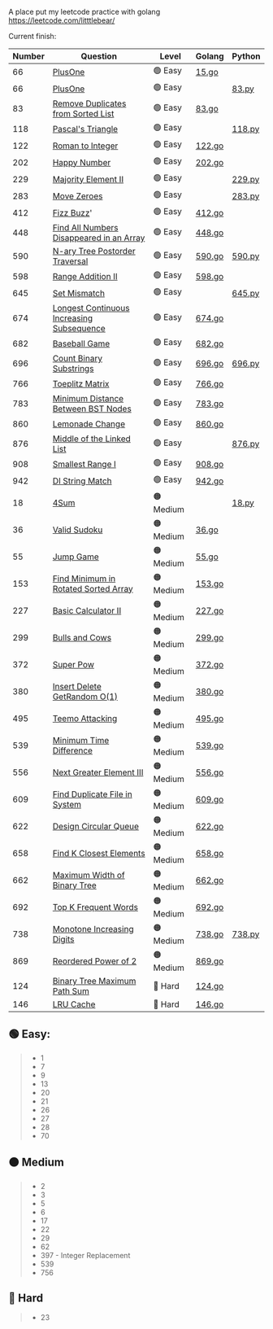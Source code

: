 A place put my leetcode practice with golang
https://leetcode.com/litttlebear/

Current finish:

|Number|Question|Level|Golang|Python|
|---|---|---|---|---|
|66|[PlusOne](https://leetcode.com/problems/3sum/)|🟢 Easy|[15.go](https://github.com/ji394vul3m6/go-leetcode-practice/blob/master/go/solutions/15.go)||
|66|[PlusOne](https://leetcode.com/problems/plus-one/)|🟢 Easy||[83.py](https://github.com/ji394vul3m6/go-leetcode-practice/blob/master/python/83.py)|
|83|[Remove Duplicates from Sorted List](https://leetcode.com/problems/remove-duplicates-from-sorted-list)|🟢 Easy|[83.go](https://github.com/ji394vul3m6/go-leetcode-practice/blob/master/go/solutions/83.go)||
|118|[Pascal's Triangle](https://leetcode.com/problems/pascals-triangle/)|🟢 Easy||[118.py](https://github.com/ji394vul3m6/go-leetcode-practice/blob/master/python/118.py)|
|122|[Roman to Integer](https://leetcode.com/problems/roman-to-integer/)|🟢 Easy|[122.go](https://github.com/ji394vul3m6/go-leetcode-practice/blob/master/go/solutions/122.go)||
|202|[Happy Number](https://leetcode.com/problems/happy-number/submissions/)|🟢 Easy|[202.go](https://github.com/ji394vul3m6/go-leetcode-practice/blob/master/go/solutions/202.go)||
|229|[Majority Element II](https://leetcode.com/problems/majority-element-ii/)|🟢 Easy||[229.py](https://github.com/ji394vul3m6/go-leetcode-practice/blob/master/python/229.py)|
|283|[Move Zeroes](https://leetcode.com/problems/move-zeroes/)|🟢 Easy||[283.py](https://github.com/ji394vul3m6/go-leetcode-practice/blob/master/python/283.py)|
|412|[Fizz Buzz](https://leetcode.com/problems/fizz-buzz/)'|🟢 Easy|[412.go](https://github.com/ji394vul3m6/go-leetcode-practice/blob/master/go/solutions/412.go)||
|448|[Find All Numbers Disappeared in an Array](https://leetcode.com/problems/find-all-numbers-disappeared-in-an-array/)|🟢 Easy|[448.go](https://github.com/ji394vul3m6/go-leetcode-practice/blob/master/go/solutions/448.go)||
|590|[N-ary Tree Postorder Traversal](https://leetcode.com/problems/n-ary-tree-postorder-traversal/)|🟢 Easy|[590.go](https://github.com/ji394vul3m6/go-leetcode-practice/blob/master/go/solutions/590.go)|[590.py](https://github.com/ji394vul3m6/go-leetcode-practice/blob/master/python/590.py)|
|598|[Range Addition II](https://leetcode.com/problems/range-addition-ii/)|🟢 Easy|[598.go](https://github.com/ji394vul3m6/go-leetcode-practice/blob/master/go/solutions/598.go)||
|645|[Set Mismatch](https://leetcode.com/problems/set-mismatch/)|🟢 Easy||[645.py](https://github.com/ji394vul3m6/go-leetcode-practice/blob/master/python/645.py)|
|674|[Longest Continuous Increasing Subsequence](https://leetcode.com/problems/longest-continuous-increasing-subsequence)|🟢 Easy|[674.go](https://github.com/ji394vul3m6/go-leetcode-practice/blob/master/go/solutions/674.go)||
|682|[Baseball Game](https://leetcode.com/problems/baseball-game/)|🟢 Easy|[682.go](https://github.com/ji394vul3m6/go-leetcode-practice/blob/master/go/solutions/682.go)||
|696|[Count Binary Substrings](https://leetcode.com/problems/count-binary-substrings/)|🟢 Easy|[696.go](https://github.com/ji394vul3m6/go-leetcode-practice/blob/master/go/solutions/696.go)|[696.py](https://github.com/ji394vul3m6/go-leetcode-practice/blob/master/python/696.py)|
|766|[Toeplitz Matrix](https://leetcode.com/problems/toeplitz-matrix/description/)|🟢 Easy|[766.go](https://github.com/ji394vul3m6/go-leetcode-practice/blob/master/go/solutions/766.go)||
|783|[Minimum Distance Between BST Nodes](https://leetcode.com/problems/minimum-distance-between-bst-nodes/description/)|🟢 Easy|[783.go](https://github.com/ji394vul3m6/go-leetcode-practice/blob/master/go/solutions/783.go)||
|860|[Lemonade Change](https://leetcode.com/problems/lemonade-change/)|🟢 Easy|[860.go](https://github.com/ji394vul3m6/go-leetcode-practice/blob/master/go/solutions/860.go)||
|876|[Middle of the Linked List](https://leetcode.com/problems/middle-of-the-linked-list/)|🟢 Easy||[876.py](https://github.com/ji394vul3m6/go-leetcode-practice/blob/master/python/876.py)|
|908|[Smallest Range I](https://leetcode.com/problems/smallest-range-i/)|🟢 Easy|[908.go](https://github.com/ji394vul3m6/go-leetcode-practice/blob/master/go/solutions/908.go)||
|942|[DI String Match](https://leetcode.com/problems/di-string-match/)|🟢 Easy|[942.go](https://github.com/ji394vul3m6/go-leetcode-practice/blob/master/go/solutions/942.go)||
|18|[4Sum](https://leetcode.com/problems/4sum/)|🟠 Medium||[18.py](https://github.com/ji394vul3m6/go-leetcode-practice/blob/master/python/18.py)|
|36|[Valid Sudoku](https://leetcode.com/problems/valid-sudoku/)|🟠 Medium|[36.go](https://github.com/ji394vul3m6/go-leetcode-practice/blob/master/go/solutions/36.go)||
|55|[Jump Game](https://leetcode.com/problems/jump-game)|🟠 Medium|[55.go](https://github.com/ji394vul3m6/go-leetcode-practice/blob/master/go/solutions/55.go)||
|153|[Find Minimum in Rotated Sorted Array](https://leetcode.com/problems/find-minimum-in-rotated-sorted-array/)|🟠 Medium|[153.go](https://github.com/ji394vul3m6/go-leetcode-practice/blob/master/go/solutions/153.go)||
|227|[Basic Calculator II](https://leetcode.com/problems/basic-calculator-ii/description/)|🟠 Medium|[227.go](https://github.com/ji394vul3m6/go-leetcode-practice/blob/master/go/solutions/227.go)||
|299|[Bulls and Cows](https://leetcode.com/problems/bulls-and-cows/description/)|🟠 Medium|[299.go](https://github.com/ji394vul3m6/go-leetcode-practice/blob/master/go/solutions/299.go)||
|372|[Super Pow](https://leetcode.com/problems/super-pow/)|🟠 Medium|[372.go](https://github.com/ji394vul3m6/go-leetcode-practice/blob/master/go/solutions/372.go)||
|380|[Insert Delete GetRandom O(1)](https://leetcode.com/problems/insert-delete-getrandom-o1/)|🟠 Medium|[380.go](https://github.com/ji394vul3m6/go-leetcode-practice/blob/master/go/solutions/380.go)||
|495|[Teemo Attacking](https://leetcode.com/problems/teemo-attacking/description/)|🟠 Medium|[495.go](https://github.com/ji394vul3m6/go-leetcode-practice/blob/master/go/solutions/495.go)||
|539|[Minimum Time Difference](https://leetcode.com/problems/minimum-time-difference/)|🟠 Medium|[539.go](https://github.com/ji394vul3m6/go-leetcode-practice/blob/master/go/solutions/539.go)||
|556|[Next Greater Element III](https://leetcode.com/problems/next-greater-element-iii/description/)|🟠 Medium|[556.go](https://github.com/ji394vul3m6/go-leetcode-practice/blob/master/go/solutions/556.go)||
|609|[Find Duplicate File in System](https://leetcode.com/problems/find-duplicate-file-in-system/)|🟠 Medium|[609.go](https://github.com/ji394vul3m6/go-leetcode-practice/blob/master/go/solutions/609.go)||
|622|[Design Circular Queue](https://leetcode.com/problems/design-circular-queue/)|🟠 Medium|[622.go](https://github.com/ji394vul3m6/go-leetcode-practice/blob/master/go/solutions/622.go)||
|658|[Find K Closest Elements](https://leetcode.com/problems/find-k-closest-elements)|🟠 Medium|[658.go](https://github.com/ji394vul3m6/go-leetcode-practice/blob/master/go/solutions/658.go)||
|662|[Maximum Width of Binary Tree](https://leetcode.com/problems/maximum-width-of-binary-tree/description/)|🟠 Medium|[662.go](https://github.com/ji394vul3m6/go-leetcode-practice/blob/master/go/solutions/662.go)||
|692|[Top K Frequent Words](https://leetcode.com/problems/top-k-frequent-words/description/)|🟠 Medium|[692.go](https://github.com/ji394vul3m6/go-leetcode-practice/blob/master/go/solutions/692.go)||
|738|[Monotone Increasing Digits](https://leetcode.com/problems/monotone-increasing-digits/)|🟠 Medium|[738.go](https://github.com/ji394vul3m6/go-leetcode-practice/blob/master/go/solutions/738.go)|[738.py](https://github.com/ji394vul3m6/go-leetcode-practice/blob/master/python/738.py)|
|869|[Reordered Power of 2](https://leetcode.com/problems/reordered-power-of-2)|🟠 Medium|[869.go](https://github.com/ji394vul3m6/go-leetcode-practice/blob/master/go/solutions/869.go)||
|124|[Binary Tree Maximum Path Sum](https://leetcode.com/problems/binary-tree-maximum-path-sum)|🔴 Hard|[124.go](https://github.com/ji394vul3m6/go-leetcode-practice/blob/master/go/solutions/124.go)||
|146|[LRU Cache](https://leetcode.com/problems/lru-cache)|🔴 Hard|[146.go](https://github.com/ji394vul3m6/go-leetcode-practice/blob/master/go/solutions/146.go)|| 

🟢 Easy:
---------------
> * 1
> * 7
> * 9
> * 13 
> * 20
> * 21
> * 26
> * 27
> * 28
> * 70

🟠 Medium
---------------
> * 2
> * 3
> * 5
> * 6
> * 17
> * 22
> * 29
> * 62
> * 397 - Integer Replacement
> * 539
> * 756


🔴 Hard
---------------
> * 23
